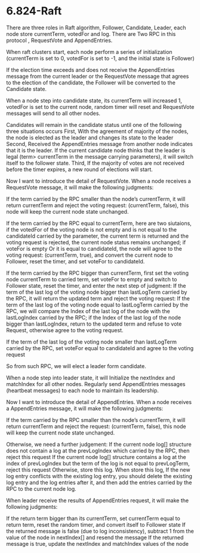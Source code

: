 # 6.824-Raft
There are three roles in Raft algorithm, Follower, Candidate, Leader, each node store currentTerm, votedFor and log.
There are Two RPC in this protocol , RequestVote and AppendEntries.

When raft clusters start, each node perform a series of initialization (currentTerm is set to 0, votedFor is set to -1, and the initial state is Follower)

If the election time exceeds and does not receive the AppendEntries message from the current leader or the RequestVote message that agrees to the election of the candidate, the Follower will be converted to the Candidate state.

When a node step into candidate state, its currentTerm will increased 1, votedFor is set to the current node, random timer will reset and RequestVote messages will send to all other nodes.

Candidates will remain in the candidate status until one of the following three situations occurs
First, With the agreement of majority of the nodes, the node is elected as the leader and changes its state to the leader
Second, Received the AppendEntries message from another node indicates that it is the leader. If the current candidate node thinks that the leader is legal (term> currentTerm in the message carrying parameters), it will switch itself to the follower state.
Third, If the majority of votes are not received before the timer expires, a new round of elections will start.

Now I want to introduce the detail of RequestVote.
When a node receives a RequestVote message, it will make the following judgments:

If the term carried by the RPC smaller than the node’s currentTerm, it will return currentTerm and reject the voting request: (currentTerm, false), this node will keep the current node state unchanged.

If the term carried by the RPC equal to currentTerm, here are two siutaions,
if the votedFor of the voting node is not empty and is not equal to the candidateId carried by the parameter, the current term is returned and the voting request is rejected, the current node status remains unchanged; 
if voteFor is empty Or it is equal to candidateId, the node will agree to the voting request: (currentTerm, true), and convert the current node to Follower, reset the timer, and set voteFor to candidateId.

If the term carried by the RPC bigger than currentTerm, first set the voting node currentTerm to carried term, set voteFor to empty and switch to Follower state, reset the timer, and enter the next step of judgment:
If the term of the last log of the voting node bigger than lastLogTerm carried by the RPC, it will return the updated term and reject the voting request:
If the term of the last log of the voting node equal to lastLogTerm carried by the RPC, we will compare the Index of the last log of the node with the lastLogIndex carried by the RPC;
if the Index of the last log of the node bigger than lastLogIndex, return to the updated term and refuse to vote Request, otherwise agree to the voting request.

If the term of the last log of the voting node smaller than lastLogTerm carried by the RPC, set voteFor equal to candidateId and agree to the voting request

So from such RPC, we will elect a leader form candidate.

When a node step into leader state, it will Initialize the nextIndex and matchIndex for all other nodes.
Regularly send AppendEntries messages (heartbeat messages) to each node to maintain its leadership.

Now I want to introduce the detail of AppendEntries.
When a node receives a AppendEntries message, it will make the following judgments:

If the term carried by the RPC smaller than the node’s currentTerm, it will return currentTerm and reject the request: (currentTerm, false), this node will keep the current node state unchanged.

Otherwise, we need a further judgement:
If the current node log[] structure does not contain a log at the prevLogIndex which carried by the RPC, then reject this request
If the current node log[] structure contains a log at the index of prevLogIndex but the term of the log is not equal to prevLogTerm, reject this request
Otherwise, store this log.
When store this log, If the new log entry conflicts with the existing log entry, you should delete the existing log entry and the log entries after it, and then add the entries carried by the RPC to the current node log.

When leader receive the results of AppendEntries request, it will make the following judgments:

If the return term bigger than its currentTerm, set currentTerm equal to return term, reset the random timer, and convert itself to Follower state
If the returned message is false (due to log inconsistency), subtract 1 from the value of the node in nextIndex[] and resend the message
If the returned message is true, update the nextIndex and matchIndex values of the node
